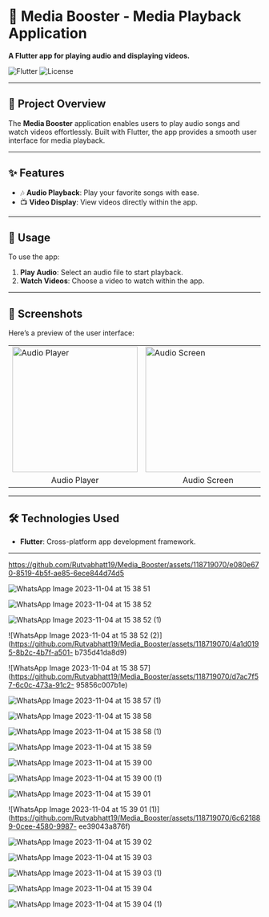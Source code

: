 <h1>🎵 Media Booster - Media Playback Application</h1>

<p><strong>A Flutter app for playing audio and displaying videos.</strong></p>

<img class="badge" src="https://img.shields.io/badge/Flutter-v2.0%2B-blue?style=flat&logo=flutter" alt="Flutter">
<img class="badge" src="https://img.shields.io/badge/License-MIT-green" alt="License">

<hr>

<h2>🚀 Project Overview</h2>
<p>The <strong>Media Booster</strong> application enables users to play audio songs and watch videos effortlessly. Built with Flutter, the app provides a smooth user interface for media playback.</p>

<hr>

<h2>✨ Features</h2>
<ul>
    <li>🎶 <strong>Audio Playback</strong>: Play your favorite songs with ease.</li>
    <li>📺 <strong>Video Display</strong>: View videos directly within the app.</li>
</ul>

<hr>

<h2>🎯 Usage</h2>
<p>To use the app:</p>
<ol>
    <li><strong>Play Audio</strong>: Select an audio file to start playback.</li>
    <li><strong>Watch Videos</strong>: Choose a video to watch within the app.</li>
</ol>

<hr>

<h2>📱 Screenshots</h2>
<p>Here’s a preview of the user interface:</p>

<table>
  <tr>
    <td><img src="https://github.com/Rutvabhatt19/Media_Booster/assets/118719070/5585c0f8-44c9-4c17-9a84-623bc847c7f7" alt="Audio Player" width="250"></td>
          <td><img src="https://github.com/Rutvabhatt19/Media_Booster/assets/118719070/a555e7e3-4870-44c2-b96d-8f7ba2d9c49f" alt="Audio Screen" width="250"></td>
          <td><img src="https://github.com/Rutvabhatt19/Media_Booster/assets/118719070/a690b34c-91f9-4041-910e-91effacefd82" alt="Video Player" width="250"></td>
          <td><img src="https://github.com/Rutvabhatt19/Media_Booster/assets/118719070/f52c2647-ec60-405d-a515-3c62d46ce6b3" alt="Video Screen" width="250"></td>
  </tr>
  <tr>
    <td align="center">Audio Player</td>
      <td align="center">Audio Screen</td>
    <td align="center">Video Player</td>
      <td align="center">Video Screen</td>
  </tr>
</table>

<hr>

<h2>🛠️ Technologies Used</h2>
<ul>
    <li><strong>Flutter</strong>: Cross-platform app development framework.</li>
</ul>

<hr>



https://github.com/Rutvabhatt19/Media_Booster/assets/118719070/e080e670-8519-4b5f-ae85-6ece844d74d5



![WhatsApp Image 2023-11-04 at 15 38 51](https://github.com/Rutvabhatt19/Media_Booster/assets/118719070/5585c0f8-44c9-4c17-9a84-623bc847c7f7)

![WhatsApp Image 2023-11-04 at 15 38 52](https://github.com/Rutvabhatt19/Media_Booster/assets/118719070/a690b34c-91f9-4041-910e-91effacefd82)

![WhatsApp Image 2023-11-04 at 15 38 52 (1)](https://github.com/Rutvabhatt19/Media_Booster/assets/118719070/a555e7e3-4870-44c2-b96d-8f7ba2d9c49f)

![WhatsApp Image 2023-11-04 at 15 38 52 (2)](https://github.com/Rutvabhatt19/Media_Booster/assets/118719070/4a1d0195-8b2c-4b7f-a501-
b735d41da8d9)

![WhatsApp Image 2023-11-04 at 15 38 57](https://github.com/Rutvabhatt19/Media_Booster/assets/118719070/d7ac7f57-6c0c-473a-91c2-
95856c007b1e)

![WhatsApp Image 2023-11-04 at 15 38 57 (1)](https://github.com/Rutvabhatt19/Media_Booster/assets/118719070/fa0280e2-cb87-484f-b64a-49d6570a1609)

![WhatsApp Image 2023-11-04 at 15 38 58](https://github.com/Rutvabhatt19/Media_Booster/assets/118719070/89c0aa46-1dc5-4ebe-b9b8-76e5652a47a1)

![WhatsApp Image 2023-11-04 at 15 38 58 (1)](https://github.com/Rutvabhatt19/Media_Booster/assets/118719070/c454b65d-641c-43e2-af54-6f8d62e84e19)

![WhatsApp Image 2023-11-04 at 15 38 59](https://github.com/Rutvabhatt19/Media_Booster/assets/118719070/d1eebb96-689c-4875-9f6f-f3f72abc4460)

![WhatsApp Image 2023-11-04 at 15 39 00](https://github.com/Rutvabhatt19/Media_Booster/assets/118719070/2b2d07d8-3701-4817-a9b6-a124786cd207)

![WhatsApp Image 2023-11-04 at 15 39 00 (1)](https://github.com/Rutvabhatt19/Media_Booster/assets/118719070/d1ec7141-769b-4468-8e7f-ae64f892ccec)

![WhatsApp Image 2023-11-04 at 15 39 01](https://github.com/Rutvabhatt19/Media_Booster/assets/118719070/f6b11bab-0492-4c55-ac6e-c30f8e89deff)

![WhatsApp Image 2023-11-04 at 15 39 01 (1)](https://github.com/Rutvabhatt19/Media_Booster/assets/118719070/6c621889-0cee-4580-9987-
ee39043a876f)

![WhatsApp Image 2023-11-04 at 15 39 02](https://github.com/Rutvabhatt19/Media_Booster/assets/118719070/03144c2c-8916-4cea-8645-8ec45028adc5)

![WhatsApp Image 2023-11-04 at 15 39 03](https://github.com/Rutvabhatt19/Media_Booster/assets/118719070/83213d88-66b7-4633-96c1-bc23ad0ccb9b)

![WhatsApp Image 2023-11-04 at 15 39 03 (1)](https://github.com/Rutvabhatt19/Media_Booster/assets/118719070/130a2a46-613f-48bd-a2fc-53fb6a1af9cc)

![WhatsApp Image 2023-11-04 at 15 39 04](https://github.com/Rutvabhatt19/Media_Booster/assets/118719070/99243fc6-6ca9-43d3-a2e9-9a6406a85645)

![WhatsApp Image 2023-11-04 at 15 39 04 (1)](https://github.com/Rutvabhatt19/Media_Booster/assets/118719070/f52c2647-ec60-405d-a515-3c62d46ce6b3)

